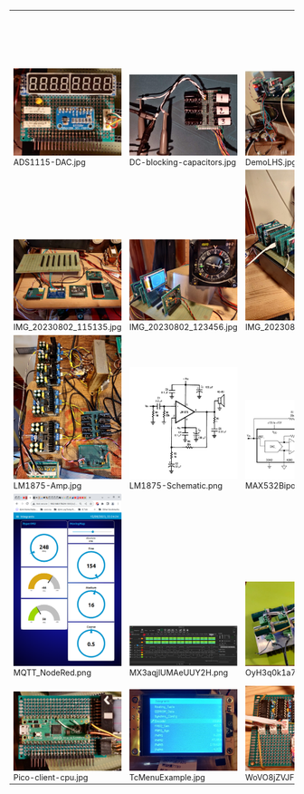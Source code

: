 <table><tr>
<tr>
<td valign="bottom">
<img src="./ADS1115-DAC.jpg" width="200"><br>
ADS1115-DAC.jpg
</td>

<td valign="bottom">
<img src="./DC-blocking-capacitors.jpg" width="200"><br>
DC-blocking-capacitors.jpg
</td>

<td valign="bottom">
<img src="./DemoLHS.jpg" width="200"><br>
DemoLHS.jpg
</td>

<td valign="bottom">
<img src="./DemoRHS.jpg" width="200"><br>
DemoRHS.jpg
</td>

<td valign="bottom">
<img src="./IMG_20230801_204251.jpg" width="200"><br>
IMG_20230801_204251.jpg
</td>

</tr>
<tr>
<td valign="bottom">
<img src="./IMG_20230802_115135.jpg" width="200"><br>
IMG_20230802_115135.jpg
</td>

<td valign="bottom">
<img src="./IMG_20230802_123456.jpg" width="200"><br>
IMG_20230802_123456.jpg
</td>

<td valign="bottom">
<img src="./IMG_20230807_195858.jpg" width="200"><br>
IMG_20230807_195858.jpg
</td>

<td valign="bottom">
<img src="./IMG_20231025_192352.jpg" width="200"><br>
IMG_20231025_192352.jpg
</td>

<td valign="bottom">
<img src="./IMG_20231025_194250.jpg" width="200"><br>
IMG_20231025_194250.jpg
</td>

</tr>
<tr>
<td valign="bottom">
<img src="./LM1875-Amp.jpg" width="200"><br>
LM1875-Amp.jpg
</td>

<td valign="bottom">
<img src="./LM1875-Schematic.png" width="200"><br>
LM1875-Schematic.png
</td>

<td valign="bottom">
<img src="./MAX532BipolarOperation.png" width="200"><br>
MAX532BipolarOperation.png
</td>

<td valign="bottom">
<img src="./MAX532DaisyChain.png" width="200"><br>
MAX532DaisyChain.png
</td>

<td valign="bottom">
<img src="./MAX532ReferenceBuffer.jpg" width="200"><br>
MAX532ReferenceBuffer.jpg
</td>

</tr>
<tr>
<td valign="bottom">
<img src="./MQTT_NodeRed.png" width="200"><br>
MQTT_NodeRed.png
</td>

<td valign="bottom">
<img src="./MX3aqjlUMAeUUY2H.png" width="200"><br>
MX3aqjlUMAeUUY2H.png
</td>

<td valign="bottom">
<img src="./OyH3q0k1a7W0Y7W8.png" width="200"><br>
OyH3q0k1a7W0Y7W8.png
</td>

<td valign="bottom">
<img src="./PCA9685-PWM-Power.jpg" width="200"><br>
PCA9685-PWM-Power.jpg
</td>

<td valign="bottom">
<img src="./PWM-Filter.jpg" width="200"><br>
PWM-Filter.jpg
</td>

</tr>
<tr>
<td valign="bottom">
<img src="./Pico-client-cpu.jpg" width="200"><br>
Pico-client-cpu.jpg
</td>

<td valign="bottom">
<img src="./TcMenuExample.jpg" width="200"><br>
TcMenuExample.jpg
</td>

<td valign="bottom">
<img src="./WoVO8jZVJFkNUcRo.png" width="200"><br>
WoVO8jZVJFkNUcRo.png
</td>

<td valign="bottom">
<img src="./embedCONT.png" width="200"><br>
embedCONT.png
</td>

</tr></table>